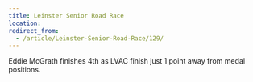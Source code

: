 ```yaml
---
title: Leinster Senior Road Race
location: 
redirect_from:
  - /article/Leinster-Senior-Road-Race/129/
---
```


Eddie McGrath finishes 4th as LVAC finish just 1 point away from medal positions.
